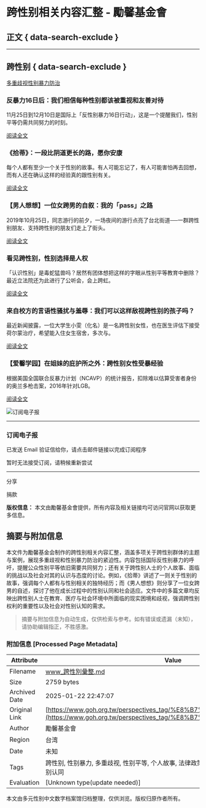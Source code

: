 # 跨性别相关内容汇整 - 勵馨基金會

## 正文 { data-search-exclude }


---

## 跨性别 { data-search-exclude }

[多重歧视性别暴力防治](https://www.goh.org.tw/perspectives-category/multiple-discrimination-and-gender-violence-prevention-center/)

### 反暴力16日后：我们相信每种性别都该被重视和友善对待

11月25日到12月10日是国际上「反性别暴力16日行动」，这是一个提醒我们，性别平等仍需共同努力的时刻。 

[阅读全文](https://www.goh.org.tw/perspectives/16-days-of-activism/)

### 《拾蒂》：一段比阴道更长的路，愿你安康

每个人都有至少一个关于性别的故事。有人可能忘记了，有人可能害怕再去回想，而有人还在确认这样的经验真的跟性别有关。

[阅读全文](https://www.goh.org.tw/perspectives/story-shidi/)

### 【男人想想】一位女跨男的自叙：我的「pass」之路

2019年10月25日，同志游行的前夕，一场夜间的游行点亮了台北街道──一群跨性别朋友、支持跨性别的朋友们走上了街头。

[阅读全文](https://www.goh.org.tw/perspectives/transgender-confessions/)

### 看见跨性别，性别选择是人权

「认识性别」是毒蛇猛兽吗？居然有团体想把这样的字眼从性别平等教育中删除？最近立法院还为此进行了公听会，会上跨虹。

[阅读全文](https://www.goh.org.tw/perspectives/gender-selection-is-a-human-right/)

### 来自校方的言语性骚扰与羞辱：我们可以这样敌视跨性别的孩子吗？

最近新闻披露，一位大学生小雯（化名）是一名跨性别女性，也在医生评估下接受荷尔蒙治疗，希望能入住女生宿舍，多次与。

[阅读全文](https://www.goh.org.tw/perspectives/school-verbal-sexual-harassment/)

### 【爱馨学园】在姐妹的庇护所之外：跨性别女性受暴经验

根据美国全国联合反暴力计划（NCAVP）的统计报告，扣除难以估算受害者身份的奥兰多枪击案，2016年针对LGB。

[阅读全文](https://www.goh.org.tw/perspectives/%e3%80%90%e6%84%9b%e9%a6%a8%e5%ad%b8%e5%9c%92%e3%80%91%e5%9c%a8%e5%a7%8a%e5%a6%b9%e7%9a%84%e5%ba%87%e8%ad%b7%e6%89%80%e4%b9%8b%e5%a4%96%ef%bc%9a%e8%b7%a8%e6%80%a7%e5%88%a5%e5%a5%b3%e6%80%a7%e5%8f%97/)

![订阅电子报](https://www.goh.org.tw/wp-content/uploads/每一頁都有_電子報的製作檔案OL.svg)

---

### 订阅电子报

已发送 Email 验证信给你，请点击邮件链接以完成订阅程序

暂时无法接受订阅，请稍候重新尝试

---

分享

捐款

**版权信息：** 本文由勵馨基金會提供，所有内容及相关链接均可访问官网以获取更多信息。
<!-- tcd_original_link https://www.goh.org.tw/perspectives_tag/%E8%B7%A8%E6%80%A7%E5%88%A5/ -->


## 摘要与附加信息

<!-- tcd_abstract -->
本文件为勵馨基金会制作的跨性别相关内容汇整，涵盖多项关于跨性别群体的主题与案例，展现多重歧视和性别暴力防治的紧迫性。内容包括国际反性别暴力的呼吁，提醒公众性别平等依旧需要共同努力；还有关于跨性别人士的个人故事、面临的挑战以及社会对其的认识与态度的讨论。例如，《拾蒂》讲述了一则关于性别的故事，强调每个人都有与性别相关的独特经历；而《男人想想》则分享了一位女跨男的自述，探讨了他在成长过程中的性别认同和社会适应。文件中的多篇文章均反映出跨性别人士在教育、医疗与社会环境中所面临的现实困境和歧视，强调跨性别权利的重要性以及社会对性别认知的需求。
<!-- tcd_abstract_end -->

> 摘要与附加信息为自动生成，仅供检索与参考。如有错误或遗漏（未知），请协助编辑指正，不胜感激。

### 附加信息 [Processed Page Metadata]

| Attribute       | Value                                  |
|-----------------|----------------------------------------|
| Filename        | www_跨性別彙整.md                             |
| Size            | 2759 bytes                           |
| Archived Date   | 2025-01-22 22:47:07                             |
| Original Link   | [https://www.goh.org.tw/perspectives_tag/%E8%B7%A8%E6%80%A7%E5%88%A5/](https://www.goh.org.tw/perspectives_tag/%E8%B7%A8%E6%80%A7%E5%88%A5/)                       |
| Author          | 勵馨基金會                               |
| Region          | 台湾                               |
| Date            | 未知                                 |
| Tags            | 跨性别, 性别暴力, 多重歧视, 性别平等, 个人故事, 法律政策, 社会环境, 医疗资源, 真实记录, 性别认同                                 |
| Evaluation            | [Unknown type(update needed)]                                 |
<!-- tcd_table_end -->

本文由多元性别中文数字档案馆归档整理，仅供浏览。版权归原作者所有。
